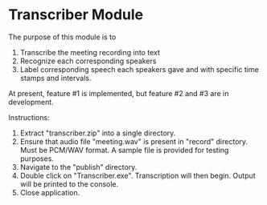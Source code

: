 # Transcriber Module
The purpose of this module is to

1. Transcribe the meeting recording into text
2. Recognize each corresponding speakers
3. Label corresponding speech each speakers gave and with specific time stamps and intervals.

At present, feature #1 is implemented, but feature #2 and #3 are in development.

Instructions:
1. Extract "transcriber.zip" into a single directory.
2. Ensure that audio file "meeting.wav" is present in "record" directory. Must be PCM/WAV format. A sample file is provided for testing purposes.
3. Navigate to the "publish" directory.
3. Double click on "Transcriber.exe". Transcription will then begin. Output will be printed to the console.
4. Close application.
